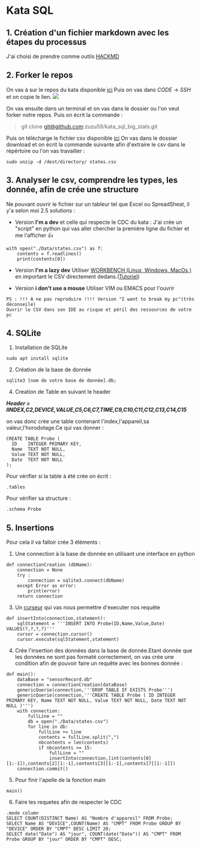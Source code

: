 # Kata SQL


## 1. Création d'un fichier markdown avec les étapes du processus 
J'ai choisi de prendre comme outils [HACKMD](https://go.epfl.ch/HACKMDhttps://)


## 2. Forker le repos
On vas à sur le repos du kata disponible [ici](![](https://github.com/zuzu59/kata_sql_big_stats))
Puis on vas dans *CODE* -> *SSH* et on copie le lien.
![](https://i.imgur.com/3dPy2tu.png)

On vas ensuite dans un terminal et on vas dans le dossier ou l'on veut forker notre repos. Puis on écrit la commande : 
> git clone  git@github.com:zuzu59/kata_sql_big_stats.git

Puis on télécharge le fichier csv disponible [ici](https://drive.google.com/file/d/1GfPo476QDDcbwAL3x4aUvrO9pQOY1TlX/view)
On vas dans le dossier download et on écrit la commande suivante afin d'extraire le csv dans le répértoire ou l'on vas travailler  :
```
sudo unzip -d /dest/directory/ states.csv
```

## 3. Analyser le csv, comprendre les types, les donnée, afin de crée une structure
Ne pouvant ouvrir le fichier sur un tableur tel que Excel ou SpreadSheat, il y'a selon moi 2.5 solutions : 

* Version **I'm a dev** et celle qui respecte le CDC du kata :
J'ai crée un "script" en python qui vas aller chercher la première ligne       du fichier et me l'afficher :+1: 
```
with open("./Data/states.csv") as f:
    contents = f.readlines()
    print(contents[0])
```
* Version **I'm a lazy dev**
        Utiliser [WORKBENCH (Linux ,Windows, MacOs,)](https://dev.mysql.com/downloads/workbench/) en important le CSV directement dedans.([Tutoriel](https://dev.mysql.com/downloads/workbench/)) 
    
* Version **i don't use a mouse**
    Utiliser VIM ou EMACS pour l'ouvrir
    
```
PS : !!! A ne pas reproduire !!!! Version "I want to break my pc"(très déconseilé)
Ouvrir le CSV dans son IDE au risque et péril des ressources de votre pc
```


## 4. SQLite

1. Installation de SQLite 
```
sudo apt install sqlite
```
2. Création de la base de donnée
```
sqlite3 [nom de votre base de donnée].db;
```
4. Creation de Table en suivant le header 

***Header = IINDEX,C2,DEVICE,VALUE,C5,C6,C7,TIME,C9,C10,C11,C12,C13,C14,C15***

on vas donc crée une table contenant l'index,l'appareil,sa valeur,l'horodotage.Ce qui vas donner :
```
CREATE TABLE Probe (
  ID    INTEGER PRIMARY KEY, 
  Name  TEXT NOT NULL,
  Value TEXT NOT NULL,
  Date  TEXT NOT NULL
);
```
Pour vérifier si la table à été crée on écrit :
```
.tables
```
Pour vérifier sa structure :
```
.schema Probe
```

## 5. Insertions
Pour cela il va falloir crée 3 éléments : 
1. Une connection à la base de donnée en utilisant une interface en python 
```
def connectionCreation (dbName):
    connection = None
    try :
        connection = sqlite3.connect(dbName)
    except Error as error:
        print(error)
    return connection
```

3.  Un [curseur](https://www.tutorialspoint.com/python_data_access/python_sqlite_cursor_object.htm) qui vas nous permettre d'executer nos requête
```
def insertInto(connection,statement):
    sqlStatement = '''INSERT INTO Probe(ID,Name,Value,Date) VALUES(?,?,?,?)'''
    cursor = connection.cursor()
    cursor.execute(sqlStatement,statement)
```
4. Crée l'insertion des données dans la base de donnée.Etant donnée que les données ne sont pas formaté correctement, on vas crée une condition afin de pouvoir faire un requête avec les bonnes donnée :
```
def main():
    dataBase = "sensorRecord.db"
    connection = connectionCreation(dataBase)
    genericQuerie(connection,'''DROP TABLE IF EXISTS Probe''')
    genericQuerie(connection,'''CREATE TABLE Probe ( ID INTEGER PRIMARY KEY, Name TEXT NOT NULL, Value TEXT NOT NULL, Date TEXT NOT NULL )''')
    with connection:
        fullLine = ""
        db = open("./Data/states.csv")
        for line in db:
            fullLine += line
            contents = fullLine.split(",")
            nbcontents = len(contents)
            if nbcontents >= 15:
                fullLine = ""
                insertInto(connection,[int(contents[0][1:-1]),contents[2][1:-1],contents[3][1:-1],contents[7][1:-1]])
    connection.commit()
```

5. Pour finir l'apelle de la fonction main
```
main()
```
6. Faire les requetes afin de respecter le CDC
```
.mode column
SELECT COUNT(DISTINCT Name) AS "Nombre d'appareil" FROM Probe;
SELECT Name AS "DEVICE",COUNT(Name) AS "CMPT" FROM Probe GROUP BY "DEVICE" ORDER BY "CMPT" DESC LIMIT 20;
SELECT date("Date") AS "jour", COUNT(date("Date")) AS "CMPT" FROM Probe GROUP BY "jour" ORDER BY "CMPT" DESC;
```
